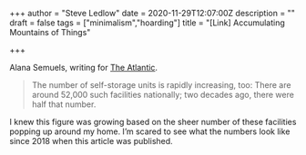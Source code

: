 +++
author = "Steve Ledlow"
date = 2020-11-29T12:07:00Z
description = ""
draft = false
tags = ["minimalism","hoarding"]
title = "[Link] Accumulating Mountains of Things"
  
+++

Alana Semuels, writing for [The Atlantic](https://www.theatlantic.com/technology/archive/2018/08/online-shopping-and-accumulation-of-junk/567985/).

> The number of self-storage units is rapidly increasing, too: There are around 52,000 such facilities nationally; two decades ago, there were half that number.

I knew this figure was growing based on the sheer number of these facilities popping up around my home. I’m scared to see what the numbers look like since 2018 when this article was published. 
